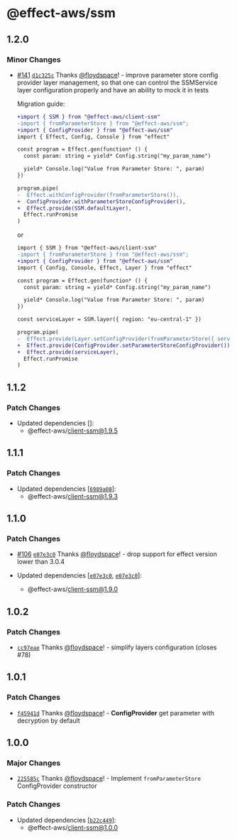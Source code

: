 # @effect-aws/ssm

## 1.2.0

### Minor Changes

- [#141](https://github.com/floydspace/effect-aws/pull/141) [`d1c325c`](https://github.com/floydspace/effect-aws/commit/d1c325cbd104d1559166df449d49bb383f1eb3c4) Thanks [@floydspace](https://github.com/floydspace)! - improve parameter store config provider layer management, so that one can control the SSMService layer configuration properly and have an ability to mock it in tests

  Migration guide:

  ```diff
  +import { SSM } from "@effect-aws/client-ssm"
  -import { fromParameterStore } from "@effect-aws/ssm";
  +import { ConfigProvider } from "@effect-aws/ssm"
  import { Effect, Config, Console } from "effect"

  const program = Effect.gen(function* () {
    const param: string = yield* Config.string("my_param_name")

    yield* Console.log("Value from Parameter Store: ", param)
  })

  program.pipe(
  -  Effect.withConfigProvider(fromParameterStore()),
  +  ConfigProvider.withParameterStoreConfigProvider(),
  +  Effect.provide(SSM.defaultLayer),
    Effect.runPromise
  )
  ```

  or

  ```diff
  import { SSM } from "@effect-aws/client-ssm"
  -import { fromParameterStore } from "@effect-aws/ssm";
  +import { ConfigProvider } from "@effect-aws/ssm"
  import { Config, Console, Effect, Layer } from "effect"

  const program = Effect.gen(function* () {
    const param: string = yield* Config.string("my_param_name")

    yield* Console.log("Value from Parameter Store: ", param)
  })

  const serviceLayer = SSM.layer({ region: "eu-central-1" })

  program.pipe(
  -  Effect.provide(Layer.setConfigProvider(fromParameterStore({ serviceLayer }))),
  +  Effect.provide(ConfigProvider.setParameterStoreConfigProvider()),
  +  Effect.provide(serviceLayer),
    Effect.runPromise
  )
  ```

## 1.1.2

### Patch Changes

- Updated dependencies []:
  - @effect-aws/client-ssm@1.9.5

## 1.1.1

### Patch Changes

- Updated dependencies [[`6989a08`](https://github.com/floydspace/effect-aws/commit/6989a08df041108ad3a2b08272647a20f1a5d662)]:
  - @effect-aws/client-ssm@1.9.3

## 1.1.0

### Patch Changes

- [#106](https://github.com/floydspace/effect-aws/pull/106) [`e07e3c0`](https://github.com/floydspace/effect-aws/commit/e07e3c0d8e9e03650e1fd443b1c5a6bdc14baa3f) Thanks [@floydspace](https://github.com/floydspace)! - drop support for effect version lower than 3.0.4

- Updated dependencies [[`e07e3c0`](https://github.com/floydspace/effect-aws/commit/e07e3c0d8e9e03650e1fd443b1c5a6bdc14baa3f), [`e07e3c0`](https://github.com/floydspace/effect-aws/commit/e07e3c0d8e9e03650e1fd443b1c5a6bdc14baa3f)]:
  - @effect-aws/client-ssm@1.9.0

## 1.0.2

### Patch Changes

- [`cc97eae`](https://github.com/floydspace/effect-aws/commit/cc97eaed1f8df72b8e7fde05069e8ce8eaac578f) Thanks [@floydspace](https://github.com/floydspace)! - simplify layers configuration (closes #78)

## 1.0.1

### Patch Changes

- [`f45941d`](https://github.com/floydspace/effect-aws/commit/f45941d6f31b505ce22d6ca196b0c89bc2aa68e2) Thanks [@floydspace](https://github.com/floydspace)! - **ConfigProvider** get parameter with decryption by default

## 1.0.0

### Major Changes

- [`225585c`](https://github.com/floydspace/effect-aws/commit/225585c0f1d5070de3f7b8effb721742a90f7619) Thanks [@floydspace](https://github.com/floydspace)! - Implement `fromParameterStore` ConfigProvider constructor

### Patch Changes

- Updated dependencies [[`b22c449`](https://github.com/floydspace/effect-aws/commit/b22c44924a2fdf2892b7a08f4ec7f3df2c154b8a)]:
  - @effect-aws/client-ssm@1.0.0
